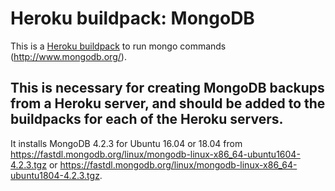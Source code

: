 # Heroku buildpack: MongoDB

This is a [Heroku buildpack](http://devcenter.heroku.com/articles/buildpacks) to run mongo commands (http://www.mongodb.org/).

## This is necessary for creating MongoDB backups from a Heroku server, and should be added to the buildpacks for each of the Heroku servers.

It installs MongoDB 4.2.3 for Ubuntu 16.04 or 18.04 from https://fastdl.mongodb.org/linux/mongodb-linux-x86_64-ubuntu1604-4.2.3.tgz or https://fastdl.mongodb.org/linux/mongodb-linux-x86_64-ubuntu1804-4.2.3.tgz.
